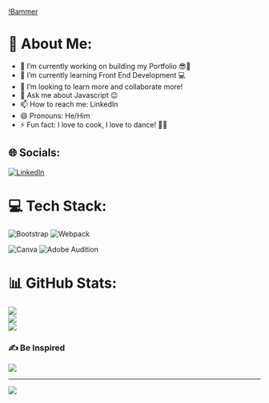 [!Bammer]()

# 💫 About Me:
- 🔭 I’m currently working on building my Portfolio 😎📖<br>
- 🌱 I’m currently learning Front End Development 💻<br> 
- 👯 I’m looking to learn more and collaborate more!<br>
- 💬 Ask me about Javascript 😉<br>
- 📫 How to reach me: LinkedIn<br>
- 😄 Pronouns: He/Him<br>
- ⚡ Fun fact: I love to cook, I love to dance! 🕺💃


## 🌐 Socials:
[![LinkedIn](https://img.shields.io/badge/LinkedIn-%230077B5.svg?logo=linkedin&logoColor=white)](https://www.linkedin.com/in/sungabanja-thawethe-b3419b142/)

# 💻 Tech Stack:
 ![Bootstrap](https://img.shields.io/badge/bootstrap-%23563D7C.svg?style=for-the-badge&logo=bootstrap&logoColor=white) ![Webpack](https://img.shields.io/badge/webpack-%238DD6F9.svg?style=for-the-badge&logo=webpack&logoColor=black) 
 
 ![Canva](https://img.shields.io/badge/Canva-%2300C4CC.svg?style=for-the-badge&logo=Canva&logoColor=white) ![Adobe Audition](https://img.shields.io/badge/Adobe%20Audition-9999FF.svg?style=for-the-badge&logo=Adobe%20Audition&logoColor=white)
# 📊 GitHub Stats:
![](https://github-readme-stats.vercel.app/api?username=sunga12&theme=city_light&hide_border=false&include_all_commits=false&count_private=false)<br/>
![](https://github-readme-streak-stats.herokuapp.com/?user=sunga12&theme=city_light&hide_border=false)<br/>
![](https://github-readme-stats.vercel.app/api/top-langs/?username=sunga12&theme=city_light&hide_border=false&include_all_commits=false&count_private=false&layout=compact)

### ✍️ Be Inspired
![](https://quotes-github-readme.vercel.app/api?type=horizontal&theme=radical)

---
[![](https://visitcount.itsvg.in/api?id=sunga12&icon=1&color=0)](https://visitcount.itsvg.in)

<!-- Proudly created with GPRM ( https://gprm.itsvg.in ) -->
